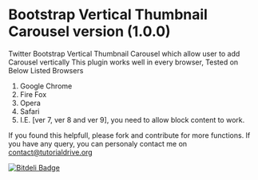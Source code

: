  

 Bootstrap Vertical Thumbnail Carousel version (1.0.0)
======================================

Twitter  Bootstrap Vertical Thumbnail Carousel which allow user to add Carousel vertically 
This plugin works well in every browser, Tested on Below Listed Browsers
  1) Google Chrome
  2) Fire Fox
  3) Opera
  4) Safari
  5) I.E. [ver 7, ver 8 and ver 9], you need to allow block content to work.

  If you found this helpfull, please fork and contribute for more functions.
  If you have any query, you can personaly contact me on contact@tutorialdrive.org


[![Bitdeli Badge](https://d2weczhvl823v0.cloudfront.net/tutorialdrive/bootstrap-vertical-thumbnail-carousel/trend.png)](https://bitdeli.com/free "Bitdeli Badge")

